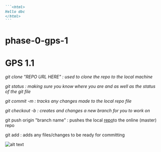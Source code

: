 
````md
```<html>
Hello dbc
</html>
```
````
# phase-0-gps-1

# GPS 1.1

*git clone "REPO URL HERE" : used to clone the repo to the local machine*

*git status : making sure you know where you are and as well as the status of the git file*

*git commit -m : tracks any changes made to the local repo file*

*git checkout -b : creates and changes a new branch for you to work on*

git push origin "branch name" : pushes the local [repo](http://www.google.com)to the online (master) repo

git add : adds any files/changes to be ready for committing

![alt text](http://www.thecanyon.com/assets/css/images/grandcanyon1.jpg)




